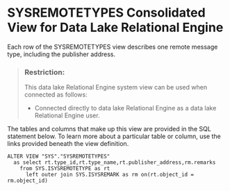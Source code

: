 <!-- loio3be9f6046c5f1014b9ec9de5dd96f368 -->

# SYSREMOTETYPES Consolidated View for Data Lake Relational Engine

Each row of the SYSREMOTETYPES view describes one remote message type, including the publisher address.



> ### Restriction:  
> This data lake Relational Engine system view can be used when connected as follows:
> 
> -   Connected directly to data lake Relational Engine as a data lake Relational Engine user.



The tables and columns that make up this view are provided in the SQL statement below. To learn more about a particular table or column, use the links provided beneath the view definition.

```
ALTER VIEW "SYS"."SYSREMOTETYPES"
  as select rt.type_id,rt.type_name,rt.publisher_address,rm.remarks
    from SYS.ISYSREMOTETYPE as rt
      left outer join SYS.ISYSREMARK as rm on(rt.object_id = rm.object_id)
```

